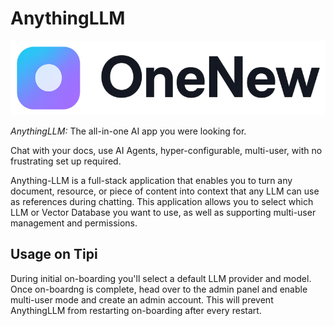 # AnythingLLM
 
[![Your personal LLM trained on anything](https://github.com/Mintplex-Labs/anything-llm/blob/master/images/wordmark.png?raw=true)](https://anythingllm.com)

*AnythingLLM:* The all-in-one AI app you were looking for.

Chat with your docs, use AI Agents, hyper-configurable, multi-user, with no frustrating set up required.

Anything-LLM is a full-stack application that enables you to turn any document, resource, or piece of content into context that any LLM can use as references during chatting. This application allows you to select which LLM or Vector Database you want to use, as well as supporting multi-user management and permissions.

## Usage on Tipi

During initial on-boarding you'll select a default LLM provider and model. Once on-boardng is complete, head over to the admin panel and enable multi-user mode and create an admin account. This will prevent AnythingLLM from restarting on-boarding after every restart.
